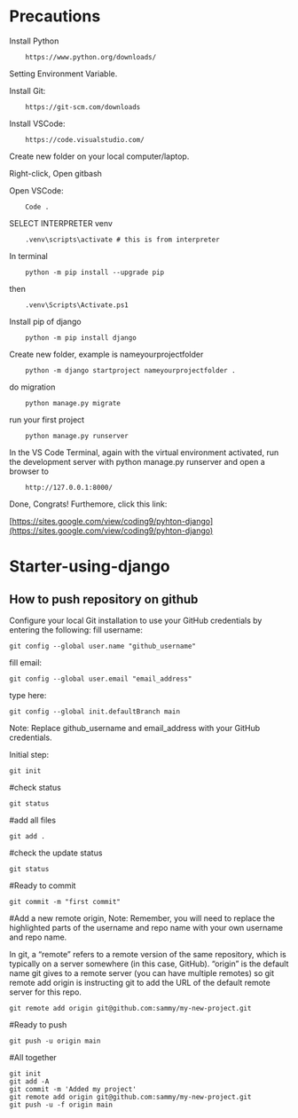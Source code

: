 # Precautions
Install Python
        
        https://www.python.org/downloads/ 

Setting Environment Variable.

Install Git: 

        https://git-scm.com/downloads 

Install VSCode: 
        
        https://code.visualstudio.com/ 

Create new folder on your local computer/laptop.

Right-click, Open gitbash

Open VSCode:

        Code .

SELECT INTERPRETER venv

        .venv\scripts\activate # this is from interpreter

In terminal

        python -m pip install --upgrade pip

then

        .venv\Scripts\Activate.ps1


Install pip of django


        python -m pip install django

Create new folder, example is nameyourprojectfolder

        python -m django startproject nameyourprojectfolder .

do migration

        python manage.py migrate

run your first project
    
        python manage.py runserver

In the VS Code Terminal, again with the virtual environment activated, run the development server with python manage.py runserver and open a browser to 

        http://127.0.0.1:8000/

Done, Congrats!
Furthemore, click this link:

[https://sites.google.com/view/coding9/pyhton-django](https://sites.google.com/view/coding9/pyhton-django)

# Starter-using-django
## How to push repository on github
Configure your local Git installation to use your GitHub credentials by entering the following:
fill username:

    git config --global user.name "github_username"
    
fill email:

    git config --global user.email "email_address"
    
type here:

    git config --global init.defaultBranch main

Note: Replace github_username and email_address with your GitHub credentials. 

Initial step:

    git init

#check status
    
    git status

#add all files
    
    git add .

#check the update status
    
    git status

#Ready to commit
    
    git commit -m "first commit"


#Add a new remote origin, Note: Remember, you will need to replace the highlighted parts of the username and repo name with your own username and repo name.

In git, a “remote” refers to a remote version of the same repository, which is typically on a server somewhere (in this case, GitHub). “origin” is the default name git gives to a remote server (you can have multiple remotes) so git remote add origin is instructing git to add the URL of the default remote server for this repo.


    git remote add origin git@github.com:sammy/my-new-project.git


#Ready to push
    
    git push -u origin main
    
#All together

    git init
    git add -A
    git commit -m 'Added my project'
    git remote add origin git@github.com:sammy/my-new-project.git
    git push -u -f origin main

